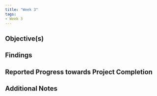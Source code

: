 ```yaml
---
title: "Week 3"
tags:
- Week 3
---
```


## Objective(s)



## Findings 



## Reported Progress towards Project Completion



## Additional Notes
